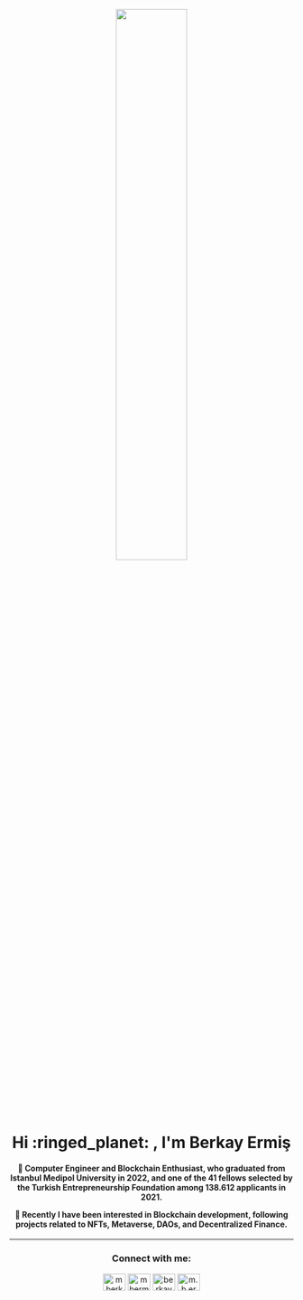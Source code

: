 <p align="center">
<img src="https://media.giphy.com/media/k4n9RZ6c9Gc3eOvBKc/giphy.gif?cid=790b761122c49c7cb8dee850f14ce8f02894482919d7fbc0&rid=giphy.gif&ct=g" width="50%"/>
</p>

<h1 align="center">Hi :ringed_planet:	, I'm Berkay Ermiş</h1>
<h4 align="center">
  
🔹 Computer Engineer and Blockchain Enthusiast, who graduated from Istanbul Medipol University in 2022, and one of the 41 fellows selected by the Turkish Entrepreneurship Foundation among 138.612 applicants in 2021.

🔹 Recently I have been interested in Blockchain development, following projects related to NFTs, Metaverse, DAOs, and Decentralized Finance.
  
</h4>
<hr>

<h3 align="center">Connect with me:</h3>
<p align="center">
<a href="https://twitter.com/mberkayermis" target="blank"><img align="center" src="https://cdn.jsdelivr.net/npm/simple-icons@3.0.1/icons/twitter.svg" alt="mberkayermis" height="30" width="40" /></a>
<a href="https://linkedin.com/in/mbermis" target="blank"><img align="center" src="https://cdn.jsdelivr.net/npm/simple-icons@3.0.1/icons/linkedin.svg" alt="mbermis" height="30" width="40" /></a>
<a href="https://stackoverflow.com/users/14156272/berkay" target="blank"><img align="center" src="https://cdn.jsdelivr.net/npm/simple-icons@3.0.1/icons/stackoverflow.svg" alt="berkayermis" height="30" width="40" /></a>
<a href="https://instagram.com/m.b.ermis" target="blank"><img align="center" src="https://cdn.jsdelivr.net/npm/simple-icons@3.0.1/icons/instagram.svg" alt="m.b.ermis" height="30" width="40" /></a>
</p>
